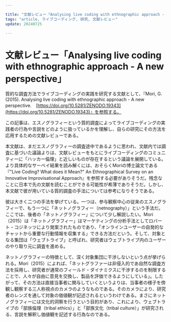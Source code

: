 ```yaml
---

title: "文献レビュー「Analysing live coding with ethnographic approach - A new perspective」"
tags: "article, ライブコーディング, 研究, 文献レビュー"
update: 20240725

---
```


# 文献レビュー「Analysing live coding with ethnographic approach - A new perspective」

質的な調査方法でライブコーディングの実践を研究する文献として、『Mori, G. (2015). Analysing live coding with ethnographic approach - A new perspective.　[https://doi.org/10.5281/ZENODO.19343](https://doi.org/10.5281/ZENODO.19343)』を参照する。

この記事は、エスノグラフィーという質的調査によってライブコーディングの実践者の行為や言説をどのように扱っているかを理解し、自らの研究にその方法を応用するための文献レビューである。

本文献は、まだエスノグラフィーの調査途中であるように思われ、文献内では調査に基づいた議論よりは、文献レビューをもとにライブコーディングのコミュニティーに「ハッカー倫理」と近しいものが存在するという議論を展開している。より具体的なサーベイ結果を読み解くには、おそらくMoriの博士論文である『"Live Coding? What does it Mean?" An Ethnographical Survey on an Innovative Improvisational Approach』を参照する必要がありそうだ。残念なことに日本で先の文献を読むことができる可能性が希薄でありそうだ。しかし、本文献で彼が用いている質的調査の手法については参考になりそうである。

彼は大きく二つの手法を挙げている。一つは、参与観察中心の従来のエスノグラフィーで、もう一つに「ネットノグラフィー（netnography）」という手法だ。ここでは、後者の「ネットノグラフィー」について少し解説したい。Mori（2015）は「ネットノグラフィー」はマーケティングの分析手法としてロバート・コジネッツにより発案されたものであり、「オンラインユーザーの自発的なチャットから重要な行動情報を収集する」できる方法だという。そして、対象となる集団は「ウェブトライブ」と呼ばれ、研究者はウェブトライブ内のユーザーのやり取り元に調査を進める。

ネットノグラフィーの特徴として、深く対象集団に干渉しないという点が挙げられる。Mori（2015）によれば、「ネットグラファーは非侵入的であ自然な調査方法を採用し、研究者が通常のフィールド・ダイナミクスに干渉するのを制限することで、人々が自由に意見を交換し、製品を評価できるようにしている」。したがって、その方法は直接当事者に関与していくというよりは、当事者の様子を傍観し観察する三人称視点のカメラのようなものである。そのカメラにより、研究者のレンズを通して対象の価値観が記述されるというわけである。まさにネットノグラフィーには文化的洞察を行うという目的があり、これにより、ウェブトライブの「部族倫理（tribal ethics）」と「部族文化（tribal culture）」が研究される、言説を解釈し価値観を記述する行為なのである。
